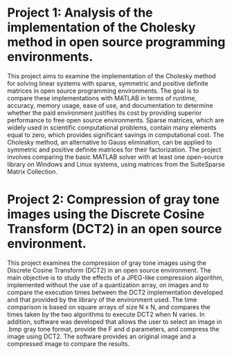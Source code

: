 # Project 1: Analysis of the implementation of the Cholesky method in open source programming environments.

This project aims to examine the implementation of the Cholesky method for solving linear systems with sparse, symmetric and positive definite matrices in open source programming environments. The goal is to compare these implementations with MATLAB in terms of runtime, accuracy, memory usage, ease of use, and documentation to determine whether the paid environment justifies its cost by providing superior performance to free open source environments. Sparse matrices, which are widely used in scientific computational problems, contain many elements equal to zero, which provides significant savings in computational cost. The Cholesky method, an alternative to Gauss elimination, can be applied to symmetric and positive definite matrices for their factorization. The project involves comparing the basic MATLAB solver with at least one open-source library on Windows and Linux systems, using matrices from the SuiteSparse Matrix Collection.

# Project 2: Compression of gray tone images using the Discrete Cosine Transform (DCT2) in an open source environment.

This project examines the compression of gray tone images using the Discrete Cosine Transform (DCT2) in an open source environment. The main objective is to study the effects of a JPEG-like compression algorithm, implemented without the use of a quantization array, on images and to compare the execution times between the DCT2 implementation developed and that provided by the library of the environment used. The time comparison is based on square arrays of size N x N, and compares the times taken by the two algorithms to execute DCT2 when N varies. In addition, software was developed that allows the user to select an image in .bmp gray tone format, provide the F and d parameters, and compress the image using DCT2. The software provides an original image and a compressed image to compare the results.
